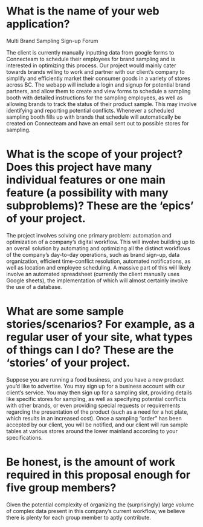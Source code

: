# What is the name of your web application?
Multi Brand Sampling Sign-up Forum

The client is currently manually inputting data from google forms to Connecteam to schedule their employees for brand sampling and is interested in optimizing this process. 
Our project would mainly cater towards brands willing to work and partner with our client’s company to simplify and efficiently market their consumer goods in a variety of stores across BC. 
The webapp will include a login and signup for potential brand partners, and allow them to create and view forms to schedule a sampling booth with detailed instructions for the sampling employees, 
as well as allowing brands to track the status of their product sample. This may involve identifying and reporting potential conflicts. 
Whenever a scheduled sampling booth fills up with brands that schedule will automatically be created on Connecteam and have an email sent out to possible stores for sampling.

# What is the scope of your project? Does this project have many individual features or one main feature (a possibility with many subproblems)? These are the ‘epics’ of your project.

The project involves solving one primary problem: automation and optimization of a company’s digital workflow. 
This will involve building up to an overall solution by automating and optimizing all the distinct workflows of the company’s day-to-day operations, 
such as brand sign-up, data organization, efficient time-conflict resolution, automated notifications, as well as location and employee scheduling. 
A massive part of this will likely involve an automated spreadsheet (currently the client manually uses Google sheets), the implementation of which will almost certainly involve the use of a database. 

# What are some sample stories/scenarios? For example, as a regular user of your site, what types of things can I do? These are the ‘stories’ of your project.

Suppose you are running a food business, and you have a new product you’d like to advertise. You may sign up for a business account with our client’s service. 
You may then sign up for a sampling slot, providing details like specific stores for sampling, as well as specifying potential conflicts with other brands, 
or even providing special requests or requirements regarding the presentation of the product (such as a need for a hot plate, which results in an increased cost). 
Once a sampling “order” has been accepted by our client, you will be notified, and our client will run sample tables at various stores around the lower mainland according to your specifications.

# Be honest, is the amount of work required in this proposal enough for five group members?

Given the potential complexity of organizing the (surprisingly) large volume of complex data present in this company’s current workflow, we believe there is plenty for each group member to aptly contribute.
